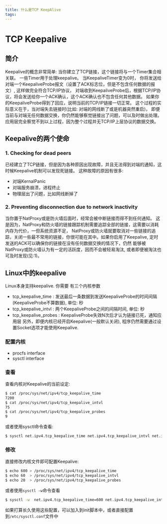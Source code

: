 ```yaml
---
title: 什么是TCP KeepAlive
tags:
---
```

# TCP Keepalive
<!-- toc -->

## 简介
Keepalive的概念非常简单: 当你建立了TCP链接，这个链接将与一个Timer集合相关联。 一些Timer用于处理keepalive。 当KeepaliveTimer变为0时， 你将发送给对端一个KeepaliveProbe报文（设置了ACK标志位，但是不包含任何数据的报文）, 这样做完全符合TCP/IP协议， 对端收到KeepaliveProbe后，根据TCP/IP协议，将会发送给你一个ACK确认，这个ACK确认也不包含任何其他数据。
如果你的KeepaliveProbe得到了回应，说明当前的TCP/IP链接一切正常。
这个过程的实际意义在于，当对端失去链接时(比如: 对端的网线断了或是机器突然重启)， 即便当前与对端无任何数据交换，你仍然能够察觉链接出了问题，可以及时做出处理。
应用层完全察觉不到以上过程，因为整个过程并无TCP/IP上层协议的数据交换。
## Keepalive的两个使命
### 1. Checking for dead peers
已经建立了TCP链接，但是因为各种原因出现故障，并且无法得到对端的通知，这时候Keepalive机制可以发现死链接。
这种故障的原因有很多:
 * 对端KernalPanic
 * 对端服务崩溃，进程终止
 * 物理层出了问题，比如网线断掉了

### 2. Preventing disconnection due to network inactivity
当你置于NatProxy或是防火墙后面时，经常会被中断链接而得不到任何通知。 这是因为，NatProxy和防火墙的链接跟踪机制需要追踪全部的链接，这需要以消耗内存为代价，一但系统资源不足，
NatProxy或防火墙就要取消对一些链接的追踪，关闭一些最不常用的链接，你很可能在其中。如果你启用了Keepalive, 定时发送的ACK可以确保你的链接在没有任何数据交换的情况下，仍然
能够被NatProxy或防火墙认为有一定的活跃度，因而不会被轻易淘汰, 或者即便被淘汰也可及时发现(见:1)。

## Linux中的keepalive
Linux本身支持keepalive. 你需要
有三个内核参数
 * tcp_keepalive_time : 发送最后一条数据到发送KeepaliveProbe的时间间隔(KeepaliveProbe不算数据), 单位: 秒
 * tcp_keepalive_intvl : 两个KeepaliveProbe之间的间隔时间, 单位: 秒
 * tcp_keepalive_probes : KeepaliveProbe失效N次后才认为链接已死，通知应用层
另外，即便内核已经开启Keepalive(一般默认关闭), 程序仍然需要通过设置Socket选项才能使用Keepalive.

### 配置内核
 * procfs interface
 * sysctl interface

### 查看
查看内核对Keepalive的当前设定:
```sh
$ cat /proc/sys/net/ipv4/tcp_keepalive_time
7200
$ cat /proc/sys/net/ipv4/tcp_keepalive_intvl
75
$ cat /proc/sys/net/ipv4/tcp_keepalive_probes
9
```
或者使用sysctl命令查看:
```sh
$ sysctl net.ipv4.tcp_keepalive_time net.ipv4.tcp_keepalive_intvl net.ipv4.tcp_keepalive_probes
```
### 修改
直接修改内核文件即可配置Keepalive:
```sh
$ echo 600 > /proc/sys/net/ipv4/tcp_keepalive_time
$ echo 60  > /proc/sys/net/ipv4/tcp_keepalive_intvl
$ echo 20  > /proc/sys/net/ipv4/tcp_keepalive_probes
```
或者使用`sysctl -w`命令查看
```sh
$ sysctl -w  net.ipv4.tcp_keepalive_time=600 net.ipv4.tcp_keepalive_intvl=60 net.ipv4.tcp_keepalive_probes=20
```
如果打算长久使用这些配置，可以加入到init脚本中，或者直接配置到`/etc/sysctl.conf`文件中

